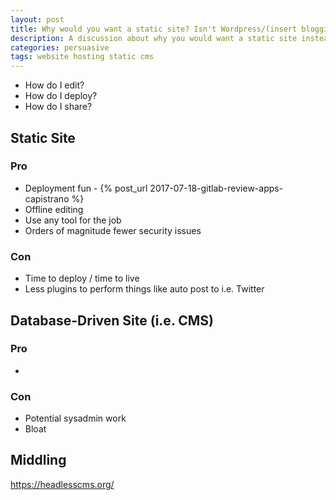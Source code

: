 ```yaml
---
layout: post
title: Why would you want a static site? Isn't Wordpress/(insert blogging platform here) good enough?
description: A discussion about why you would want a static site instead of something like Wordpress.
categories: persuasive
tags: website hosting static cms
---
```


- How do I edit?
- How do I deploy?
- How do I share?

## Static Site

### Pro

- Deployment fun - {% post_url 2017-07-18-gitlab-review-apps-capistrano %}
- Offline editing
- Use any tool for the job
- Orders of magnitude fewer security issues

### Con

- Time to deploy / time to live
- Less plugins to perform things like auto post to i.e. Twitter

## Database-Driven Site (i.e. CMS)

### Pro

-

### Con

- Potential sysadmin work
- Bloat

## **Middling**

https://headlesscms.org/
